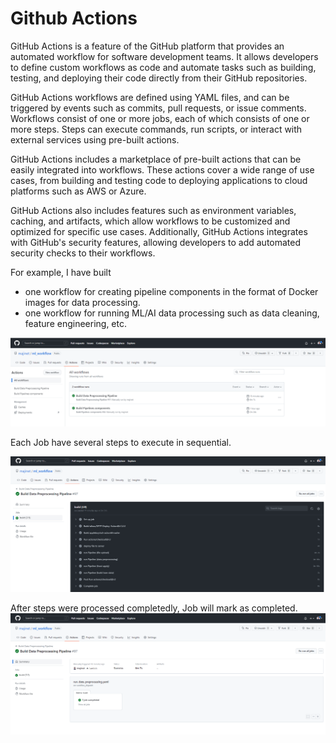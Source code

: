# Github Actions

GitHub Actions is a feature of the GitHub platform that provides an automated workflow for software development teams. It allows developers to define custom workflows as code and automate tasks such as building, testing, and deploying their code directly from their GitHub repositories.

GitHub Actions workflows are defined using YAML files, and can be triggered by events such as commits, pull requests, or issue comments. Workflows consist of one or more jobs, each of which consists of one or more steps. Steps can execute commands, run scripts, or interact with external services using pre-built actions.

GitHub Actions includes a marketplace of pre-built actions that can be easily integrated into workflows. These actions cover a wide range of use cases, from building and testing code to deploying applications to cloud platforms such as AWS or Azure.

GitHub Actions also includes features such as environment variables, caching, and artifacts, which allow workflows to be customized and optimized for specific use cases. Additionally, GitHub Actions integrates with GitHub's security features, allowing developers to add automated security checks to their workflows.

For example, I have built 
- one workflow for creating pipeline components in the format of Docker images for data processing.
- one workflow for running ML/AI data processing such as data cleaning, feature engineering, etc.

![Alt text](../../screens/github-action-workflow-1.png "Workflows")

Each Job have several steps to execute in sequential.

![Alt text](../../screens/github-action-workflow-3.png "Steps")

After steps were processed completedly, Job will mark as completed.
![Alt text](../../screens/github-action-workflow-2.png "Jobs")

